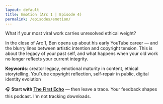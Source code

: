 ```yaml
---
layout: default
title: Emotion (Arc 1 | Episode 4)
permalink: /episodes/emotion/
---
```


What if your most viral work carries unresolved ethical weight?

In the close of Arc 1, Ben opens up about his early YouTube career — and the blurry lines between artistic intention and copyright tension. This is about the legacy of your past self, and what happens when your old work no longer reflects your current integrity.

**Keywords**: creator legacy, emotional maturity in content, ethical storytelling, YouTube copyright reflection, self-repair in public, digital identity evolution

🎧 **Start with [The First Echo](https://yyand.me/the-first-echo)** — then leave a trace. Your feedback shapes this podcast. I'm not tracking downloads.